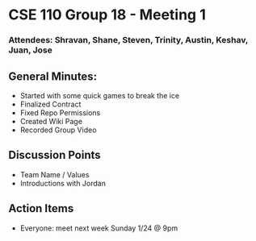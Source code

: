 # CSE 110 Group 18 - Meeting 1

### Attendees: Shravan, Shane, Steven, Trinity, Austin, Keshav, Juan, Jose

## General Minutes:
* Started with some quick games to break the ice  
* Finalized Contract 
* Fixed Repo Permissions
* Created Wiki Page
* Recorded Group Video

## Discussion Points
* Team Name / Values
* Introductions with Jordan

## Action Items
* Everyone: meet next week Sunday 1/24 @ 9pm

